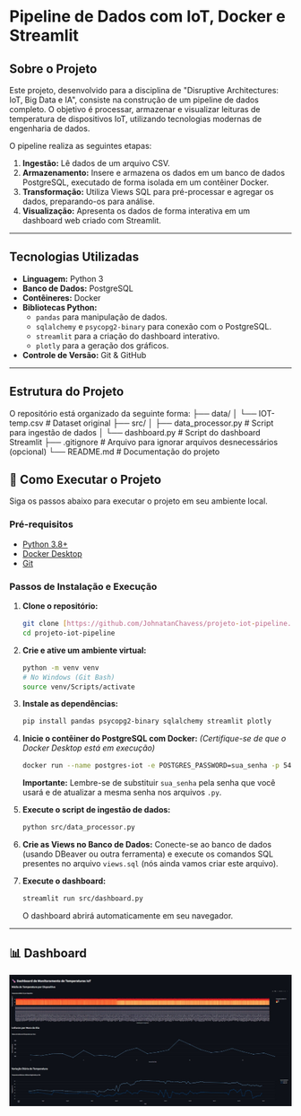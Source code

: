 # Pipeline de Dados com IoT, Docker e Streamlit

## Sobre o Projeto

Este projeto, desenvolvido para a disciplina de "Disruptive Architectures: IoT, Big Data e IA", consiste na construção de um pipeline de dados completo. O objetivo é processar, armazenar e visualizar leituras de temperatura de dispositivos IoT, utilizando tecnologias modernas de engenharia de dados.

O pipeline realiza as seguintes etapas:
1.  **Ingestão:** Lê dados de um arquivo CSV.
2.  **Armazenamento:** Insere e armazena os dados em um banco de dados PostgreSQL, executado de forma isolada em um contêiner Docker.
3.  **Transformação:** Utiliza Views SQL para pré-processar e agregar os dados, preparando-os para análise.
4.  **Visualização:** Apresenta os dados de forma interativa em um dashboard web criado com Streamlit.

---

## Tecnologias Utilizadas

* **Linguagem:** Python 3
* **Banco de Dados:** PostgreSQL
* **Contêineres:** Docker
* **Bibliotecas Python:**
    * `pandas` para manipulação de dados.
    * `sqlalchemy` e `psycopg2-binary` para conexão com o PostgreSQL.
    * `streamlit` para a criação do dashboard interativo.
    * `plotly` para a geração dos gráficos.
* **Controle de Versão:** Git & GitHub

---

## Estrutura do Projeto

O repositório está organizado da seguinte forma:
├── data/
│   └── IOT-temp.csv        # Dataset original
├── src/
│   ├── data_processor.py   # Script para ingestão de dados
│   └── dashboard.py        # Script do dashboard Streamlit
├── .gitignore              # Arquivo para ignorar arquivos desnecessários (opcional)
└── README.md               # Documentação do projeto

## 🚀 Como Executar o Projeto

Siga os passos abaixo para executar o projeto em seu ambiente local.

### Pré-requisitos

* [Python 3.8+](https://www.python.org/downloads/)
* [Docker Desktop](https://www.docker.com/products/docker-desktop/)
* [Git](https://git-scm.com/downloads/)

### Passos de Instalação e Execução

1.  **Clone o repositório:**
    ```bash
    git clone [https://github.com/JohnatanChavess/projeto-iot-pipeline.git](https://github.com/JohnatanChavess/projeto-iot-pipeline.git)
    cd projeto-iot-pipeline
    ```

2.  **Crie e ative um ambiente virtual:**
    ```bash
    python -m venv venv
    # No Windows (Git Bash)
    source venv/Scripts/activate
    ```

3.  **Instale as dependências:**
    ```bash
    pip install pandas psycopg2-binary sqlalchemy streamlit plotly
    ```

4.  **Inicie o contêiner do PostgreSQL com Docker:**
    *(Certifique-se de que o Docker Desktop está em execução)*
    ```bash
    docker run --name postgres-iot -e POSTGRES_PASSWORD=sua_senha -p 5432:5432 -d postgres
    ```
    **Importante:** Lembre-se de substituir `sua_senha` pela senha que você usará e de atualizar a mesma senha nos arquivos `.py`.

5.  **Execute o script de ingestão de dados:**
    ```bash
    python src/data_processor.py
    ```

6.  **Crie as Views no Banco de Dados:**
    Conecte-se ao banco de dados (usando DBeaver ou outra ferramenta) e execute os comandos SQL presentes no arquivo `views.sql` (nós ainda vamos criar este arquivo).

7.  **Execute o dashboard:**
    ```bash
    streamlit run src/dashboard.py
    ```
    O dashboard abrirá automaticamente em seu navegador.

---

## 📊 Dashboard

![Screenshot do Dashboard 1](dashboard-screenshot.jpeg)